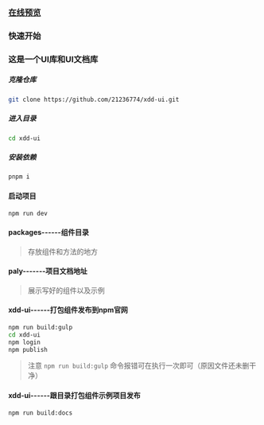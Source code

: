 ### [在线预览](http://123.207.197.245:8080/xdd-ui/)

### 快速开始

### 这是一个UI库和UI文档库

##### 克隆仓库
```bash
git clone https://github.com/21236774/xdd-ui.git
```

##### 进入目录
```bash
cd xdd-ui
```

##### 安装依赖
```bash
pnpm i
```

#### 启动项目
```bash
npm run dev
```

#### packages------组件目录
> 存放组件和方法的地方

#### paly-------项目文档地址
> 展示写好的组件以及示例

#### xdd-ui------打包组件发布到npm官网
```bash
npm run build:gulp
cd xdd-ui
npm login
npm publish
```
> 注意 `npm run build:gulp` 命令报错可在执行一次即可（原因文件还未删干净）

#### xdd-ui------跟目录打包组件示例项目发布
```bash
npm run build:docs
```
